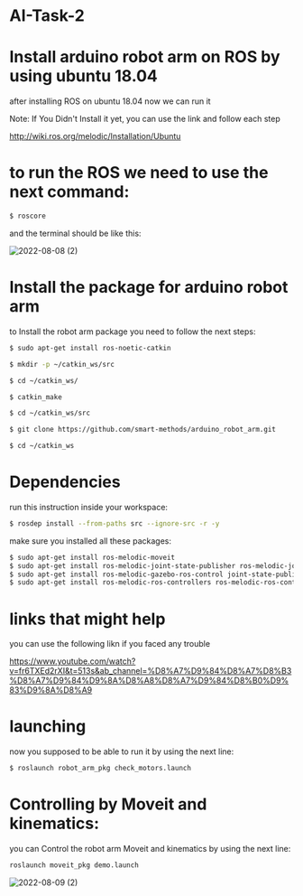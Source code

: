 # AI-Task-2

# Install arduino robot arm on ROS by using ubuntu 18.04

after installing ROS on ubuntu 18.04 now we can run it

Note: If You Didn't Install it yet, you can use the link and follow each step

http://wiki.ros.org/melodic/Installation/Ubuntu

# to run the ROS we need to use the next command:

```bash
$ roscore
```

and the terminal should be like this:

![2022-08-08 (2)](https://user-images.githubusercontent.com/109688999/183508938-c8326234-d780-40e7-80d6-efe05116f26d.png)

# Install the package for arduino robot arm


to Install the robot arm package you need to follow the next steps:


```bash
$ sudo apt-get install ros-noetic-catkin
```

```bash
$ mkdir -p ~/catkin_ws/src
```

```bash
$ cd ~/catkin_ws/
```

```bash
$ catkin_make
```

```bash
$ cd ~/catkin_ws/src
```

```bash
$ git clone https://github.com/smart-methods/arduino_robot_arm.git
```

```bash
$ cd ~/catkin_ws
```


# Dependencies

run this instruction inside your workspace:

```bash
$ rosdep install --from-paths src --ignore-src -r -y
```

make sure you installed all these packages:

```bash
$ sudo apt-get install ros-melodic-moveit
$ sudo apt-get install ros-melodic-joint-state-publisher ros-melodic-joint-state-publisher-gui
$ sudo apt-get install ros-melodic-gazebo-ros-control joint-state-publisher
$ sudo apt-get install ros-melodic-ros-controllers ros-melodic-ros-control
```

# links that might help

you can use the following likn if you faced any trouble 

https://www.youtube.com/watch?v=fr6TXEd2rXI&t=513s&ab_channel=%D8%A7%D9%84%D8%A7%D8%B3%D8%A7%D9%84%D9%8A%D8%A8%D8%A7%D9%84%D8%B0%D9%83%D9%8A%D8%A9

# launching

now you supposed to be able to run it by using the next line:

```bash
$ roslaunch robot_arm_pkg check_motors.launch
```

# Controlling by Moveit and kinematics:

you can Control the robot arm Moveit and kinematics by using the next line:

```bash
roslaunch moveit_pkg demo.launch
```

![2022-08-09 (2)](https://user-images.githubusercontent.com/109688999/183514159-f6fd44e6-3d5c-4687-9bee-fabecc6d9650.png)



